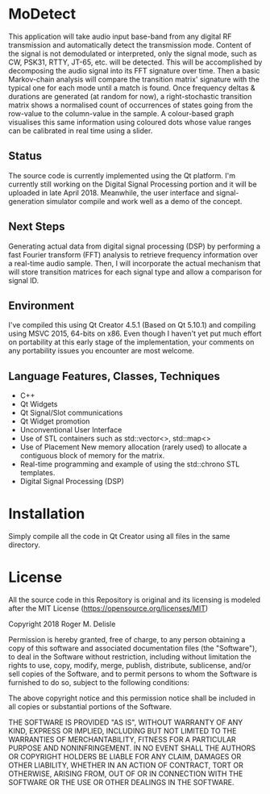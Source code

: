 # MoDetect

This application will take audio input base-band from any digital RF transmission and automatically detect the transmission mode. Content of the signal is not demodulated or interpreted, only the signal mode, such as CW, PSK31, RTTY, JT-65, etc. will be detected. This will be accomplished by decomposing the audio signal into its FFT signature over time. Then a basic Markov-chain analysis will compare the transition matrix' signature with the typical one for each mode until a match is found. Once frequency deltas & durations are generated (at random for now), a right-stochastic transition matrix shows a normalised count of occurrences of states going from the row-value to the column-value in the sample. A colour-based graph visualises this same information using coloured dots whose value ranges can be calibrated in real time using a slider. 

## Status
The source code is currently implemented using the Qt platform.  I'm currently still working on the Digital Signal Processing portion and it will be uploaded in late April 2018. Meanwhile, the user interface and signal-generation simulator compile and work well as a demo of the concept.

## Next Steps
Generating actual data from digital signal processing (DSP) by performing a fast Fourier transform (FFT) analysis to retrieve frequency information over a real-time audio sample. Then, I will incorporate the actual mechanism that will store transition matrices for each signal type and allow a comparison for signal ID. 

## Environment
I've compiled this using Qt Creator 4.5.1 (Based on Qt 5.10.1) and compiling using MSVC 2015, 64-bits on x86. Even though I haven't yet put much effort on portability at this early stage of the implementation, your comments on any portability issues you encounter are most welcome.

## Language Features, Classes, Techniques

- C++
- Qt Widgets
- Qt Signal/Slot communications
- Qt Widget promotion
- Unconventional User Interface
- Use of STL containers such as std::vector<>, std::map<>
- Use of Placement New memory allocation (rarely used) to allocate a contiguous block of memory for the matrix.
- Real-time programming and example of using the std::chrono STL templates.
- Digital Signal Processing (DSP)


# Installation
 Simply compile all the code in Qt Creator using all files in the same directory.

# License
All the source code in this Repository is original and its licensing is modeled after the MIT License (https://opensource.org/licenses/MIT) 

Copyright 2018 Roger M. Delisle

Permission is hereby granted, free of charge, to any person obtaining a copy of this software and associated documentation files (the "Software"), to deal in the Software without restriction, including without limitation the rights to use, copy, modify, merge, publish, distribute, sublicense, and/or sell copies of the Software, and to permit persons to whom the Software is furnished to do so, subject to the following conditions:

The above copyright notice and this permission notice shall be included in all copies or substantial portions of the Software.

THE SOFTWARE IS PROVIDED "AS IS", WITHOUT WARRANTY OF ANY KIND, EXPRESS OR IMPLIED, INCLUDING BUT NOT LIMITED TO THE WARRANTIES OF MERCHANTABILITY, FITNESS FOR A PARTICULAR PURPOSE AND NONINFRINGEMENT. IN NO EVENT SHALL THE AUTHORS OR COPYRIGHT HOLDERS BE LIABLE FOR ANY CLAIM, DAMAGES OR OTHER LIABILITY, WHETHER IN AN ACTION OF CONTRACT, TORT OR OTHERWISE, ARISING FROM, OUT OF OR IN CONNECTION WITH THE SOFTWARE OR THE USE OR OTHER DEALINGS IN THE SOFTWARE.
